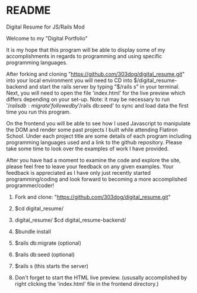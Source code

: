 # README

Digital Resume for JS/Rails Mod

Welcome to my "Digital Portfolio"

It is my hope that this program will be able to display some of my accomplishments in regards
to programming and using specific programming languages.

After forking and cloning "https://github.com/303dog/digital_resume.git" into your local environment
you will need to CD into $/digital_resume-backend and start the rails server by typing "$/rails s" in
your terminal. Next, you will need to open the file 'index.html' for the live preview which differs
depending on your set-up. Note: it may be necessary to run '$/rails db:migrate' followed by 
'$/rails db:seed' to sync and load data the first time you run this program.

On the frontend you will be able to see how I used Javascript to manipulate the DOM and render some past
projects I built while attending Flatiron School. Under each project title are some details of each
program including programming languages used and a link to the github repository. Please take some time
to look over the examples of work I have provided.

After you have had a moment to examine the code and explore the site, please feel free to leave your
feedback on any given examples. Your feedback is appreciated as I have only just recently started
programming/coding and look forward to becoming a more accomplished programmer/coder!

1.  Fork and clone: "https://github.com/303dog/digital_resume.git"

2.  $cd digital_resume/

3.  digital_resume/ $cd digital_resume-backend/

4.  $bundle install

5.  $rails db:migrate (optional)
6.  $rails db:seed (optional)
7.  $rails s (this starts the server)
8.  Don't forget to start the HTML live preview. (ususally accomplished by right clicking the 'index.html' file in the frontend directory.)
